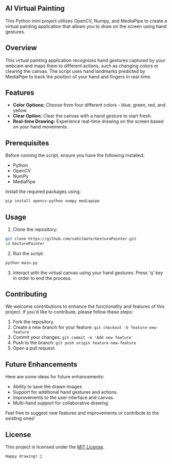 
## AI Virtual Painting 

This Python mini project utilizes OpenCV, Numpy, and MediaPipe to create a virtual painting application that allows you to draw on the screen using hand gestures.

## Overview

This virtual painting application recognizes hand gestures captured by your webcam and maps them to different actions, such as changing colors or clearing the canvas. The script uses hand landmarks predicted by MediaPipe to track the position of your hand and fingers in real-time.

## Features

- **Color Options:** Choose from four different colors - blue, green, red, and yellow.
- **Clear Option:** Clear the canvas with a hand gesture to start fresh.
- **Real-time Drawing:** Experience real-time drawing on the screen based on your hand movements.

## Prerequisites

Before running the script, ensure you have the following installed:

- Python
- OpenCV
- NumPy
- MediaPipe

Install the required packages using:

```bash
pip install opencv-python numpy mediapipe
```

## Usage

1. Clone the repository:

```bash
git clone https://github.com/sahilmate/GesturePainter.git
cd GesturePainter
```

2. Run the script:

```bash
python main.py
```

3. Interact with the virtual canvas using your hand gestures. Press 'q' key in order to end the process.

## Contributing

We welcome contributions to enhance the functionality and features of this project. If you'd like to contribute, please follow these steps:

1. Fork the repository.
2. Create a new branch for your feature: `git checkout -b feature-new-feature`
3. Commit your changes: `git commit -m 'Add new feature'`
4. Push to the branch: `git push origin feature-new-feature`
5. Open a pull request.

## Future Enhancements

Here are some ideas for future enhancements:

- Ability to save the drawn images
- Support for additional hand gestures and actions.
- Improvements to the user interface and canvas.
- Multi-hand support for collaborative drawing.

Feel free to suggest new features and improvements or contribute to the existing ones!

## License

This project is licensed under the [MIT License](LICENSE).

```
Happy drawing! 🎨
```
